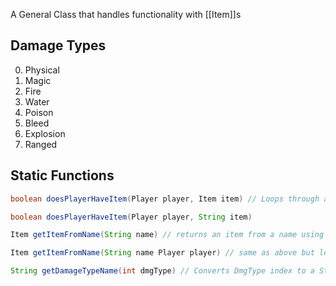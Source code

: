 A General Class that handles functionality with [[Item]]s

## Damage Types

0. Physical
1. Magic
2. Fire
3. Water
4. Poison
5. Bleed
6. Explosion
7. Ranged

## Static Functions

```java
boolean doesPlayerHaveItem(Player player, Item item) // Loops through a Players inventory and checks if a player has an item

boolean doesPlayerHaveItem(Player player, String item)

Item getItemFromName(String name) // returns an item from a name using the Game.itemList

Item getItemFromName(String name Player player) // same as above but looks through a players inventory instead

String getDamageTypeName(int dmgType) // Converts DmgType index to a String
```
